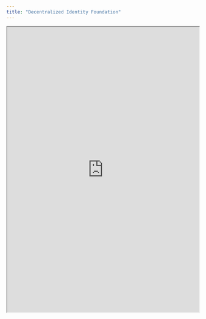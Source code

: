 ```yaml
---
title: "Decentralized Identity Foundation"
---
```



<iframe height="750" width="100%" src="https://ewelton.github.io/ktest/wiki.html#Decentralized%20Identity%20Foundation"></iframe>
